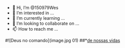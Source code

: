 - 👋 Hi, I’m @150979Wes
- 👀 I’m interested in ...
- 🌱 I’m currently learning ...
- 💞️ I’m looking to collaborate on ...
- 📫 How to reach me ...

<!---
150979Wes/150979Wes is a ✨ special ✨ repository because its `README.md` (this file) appears on your GitHub profile.
You can click the Preview link to take a look at your changes.
--->
#![Deus no comando](image.jpg 01)
##*[de nossas vidas](jpg*.*)
